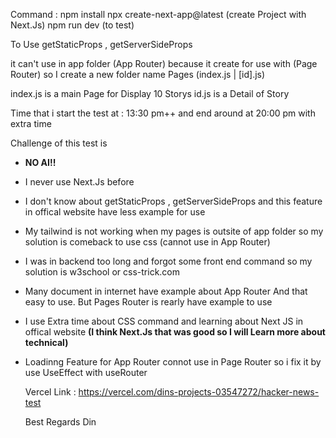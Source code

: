 Command : 
            npm install
            npx create-next-app@latest (create Project with Next.Js)
            npm run dev (to test)

To Use
getStaticProps , getServerSideProps

it can't use in app folder (App Router) because it create for use with (Page Router)
so I create a new folder name Pages (index.js | [id].js)

index.js is a main Page for Display 10 Storys
id.js is a Detail of Story 

Time that i start the test at : 13:30 pm++ and end around at 20:00 pm with extra time

Challenge of this test is
- **NO AI!!**
- I never use Next.Js before
- I don't know about getStaticProps , getServerSideProps and this feature in offical website have less example for use
- My tailwind is not working when my pages is outsite of app folder so my solution is comeback to use css (cannot use in App Router)
- I was in backend too long and forgot some front end command so my solution is w3school or css-trick.com
- Many document in internet have example about App Router And that easy to use. But Pages Router is rearly have example to use
- I use Extra time about CSS command and learning about Next JS in offical website **(I think Next.Js that was good so I will Learn more about technical)**
- Loadinng Feature for App Router connot use in Page Router so i fix it by use UseEffect with useRouter

  Vercel Link : https://vercel.com/dins-projects-03547272/hacker-news-test

  Best Regards
  Din
